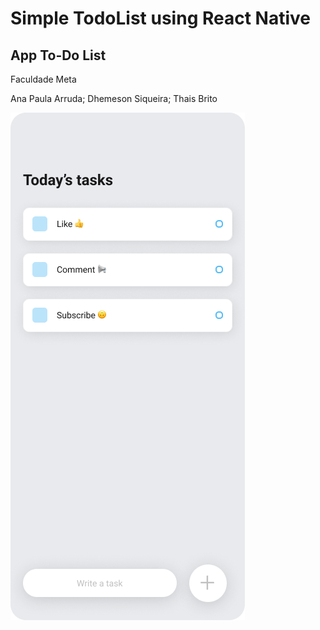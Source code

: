 # Simple TodoList using React Native
<h2> App To-Do List </h2>
<p>Faculdade Meta</p>
<p>Ana Paula Arruda; Dhemeson Siqueira; Thais Brito</p>
<img src="./mockup.png" />
